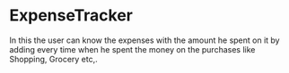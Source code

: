 # ExpenseTracker
In this the user can know the expenses with the amount he spent on it by adding every time when he spent the money on the purchases like Shopping, Grocery etc,.
